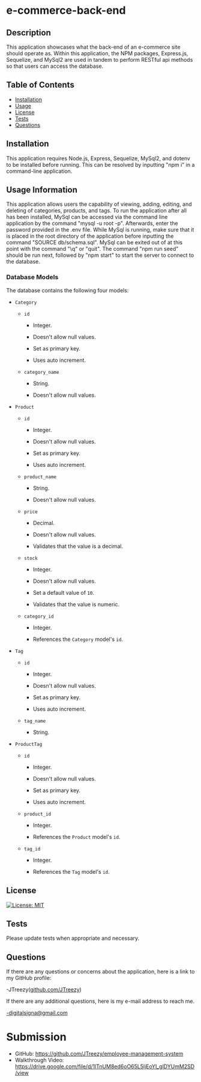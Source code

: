 # e-commerce-back-end

## Description
This application showcases what the back-end of an e-commerce site should operate as. Within this application, the NPM packages, Express.js, Sequelize, and MySql2 are used in tandem to perform RESTful api methods so that users can access the database. 

## Table of Contents
- [Installation](#installation)
- [Usage](#usage)
- [License](#license)
- [Tests](#tests)
- [Questions](#questions)


## Installation <a name="installation"></a>
This application requires Node.js, Express, Sequelize, MySql2, and dotenv to be installed before running. This can be resolved by inputting "npm i" in a command-line application. 


## Usage Information <a name="usage"></a>
This application allows users the capability of viewing, adding, editing, and deleting of categories, products, and tags.
To run the application after all has been installed, MySql can be accessed via the command line application by the command "mysql -u root -p". Afterwards, enter the password provided in the .env file. While MySql is running, make sure that it is placed in the root directory of the application before inputting the command "SOURCE db/schema.sql". MySql can be exited out of at this point with the command "\q" or "quit". The command "npm run seed" should be run next, followed by "npm start" to start the server to connect to the database. 

### Database Models

The database contains the following four models:

* `Category`

  * `id`

    * Integer.
  
    * Doesn't allow null values.
  
    * Set as primary key.
  
    * Uses auto increment.

  * `category_name`
  
    * String.
  
    * Doesn't allow null values.

* `Product`

  * `id`
  
    * Integer.
  
    * Doesn't allow null values.
  
    * Set as primary key.
  
    * Uses auto increment.

  * `product_name`
  
    * String.
  
    * Doesn't allow null values.

  * `price`
  
    * Decimal.
  
    * Doesn't allow null values.
  
    * Validates that the value is a decimal.

  * `stock`
  
    * Integer.
  
    * Doesn't allow null values.
  
    * Set a default value of `10`.
  
    * Validates that the value is numeric.

  * `category_id`
  
    * Integer.
  
    * References the `Category` model's `id`.

* `Tag`

  * `id`
  
    * Integer.
  
    * Doesn't allow null values.
  
    * Set as primary key.
  
    * Uses auto increment.

  * `tag_name`
  
    * String.

* `ProductTag`

  * `id`

    * Integer.

    * Doesn't allow null values.

    * Set as primary key.

    * Uses auto increment.

  * `product_id`

    * Integer.

    * References the `Product` model's `id`.

  * `tag_id`

    * Integer.

    * References the `Tag` model's `id`.

## License <a name="license"></a>
[![License: MIT](https://img.shields.io/badge/License-MIT-yellow.svg)](https://opensource.org/licenses/MIT)

## Tests <a name="tests"></a>
Please update tests when appropriate and necessary.

## Questions <a name="questions"></a>
If there are any questions or concerns about the application, here is a link to my GitHub profile:

-JTreezy([github.com/JTreezy](github.com/JTreezy))

If there are any additional questions, here is my e-mail address to reach me.

-digitalsigna@gmail.com

# Submission
* GitHub: https://github.com/JTreezy/employee-management-system
* Walkthrough Video: https://drive.google.com/file/d/1lTnUM8ed6oO65L5ljEoYI_glDYUmM2SD/view